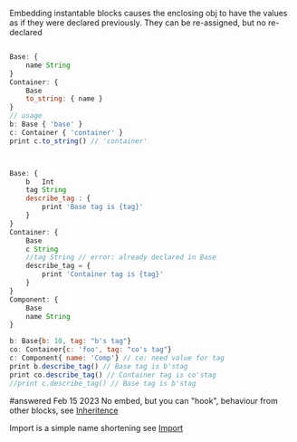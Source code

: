 Embedding instantable blocks causes the enclosing obj to have the values as if they were declared previously.
They can be re-assigned, but no re-declared

```js

Base: {
    name String
}
Container: {
    Base
    to_string: { name }
}
// usage
b: Base { 'base' }
c: Container { 'container' }
print c.to_string() // 'container'



Base: {
    b   Int
    tag String
    describe_tag : {
        print 'Base tag is {tag}'
    }
}
Container: {
    Base
    c String
    //tag String // error: already declared in Base
    describe_tag = {
        print 'Container tag is {tag}'
    }
}
Component: {
    Base
    name String
}

b: Base{b: 10, tag: "b's tag"}
co: Container{c: 'foo', tag: "co's tag"} 
c: Component{ name: 'Comp'} // ce: need value for tag
print b.describe_tag() // Base tag is b'stag
print co.describe_tag() // Container tag is co'stag
//print c.describe_tag() // Base tag is b'stag

```

#answered Feb 15 2023
No embed, but you can "hook", behaviour from other blocks, see  [Inheritence](../../Features/Inheritence.md)

Import is a simple name shortening see [Import](../../Features/Import.md)























